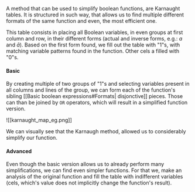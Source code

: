 
A method that can be used to simplify boolean functions, are Karnaught tables. It is structured in such way, that allows us to find multiple different formats of the same function and even, the most efficient one.

This table consists in placing all Boolean variables, in even groups at first column and row, in their different forms (actual and inverse forms, e.g.: $a$ and $\bar a$). 
Based on the first form found, we fill out the table with "1"s, with matching variable patterns found in the function. Other cels a filled with "0"s. 

#### Basic
By creating multiple of two  groups of "1"s and selecting variables present in all columns and lines of the group, we can form each of the function's sibling [[Basic boolean expressions#Formats| disjonctive]] pieces. Those can than be joined by ``OR`` operators, which will result in a simplified function version.

![[karnaught_map_eg.png]]

We can visually see that the Karnaugh method, allowed us to considerably simplify our function.

#### Advanced
Even though the basic version allows us to already perform many simplifications, we can find even simpler functions. For that we, make an analysis of the original function and fill the table with indifferent variables (cels, which's value does not implicitly change the function's result).



